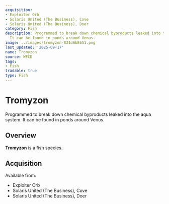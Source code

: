 ```yaml
---
acquisition:
- Exploiter Orb
- Solaris United (The Business), Cove
- Solaris United (The Business), Doer
category: Fish
description: Programmed to break down chemical byproducts leaked into the aqua system.
  It can be found in ponds around Venus.
image: ../images/tromyzon-831d6b8651.png
last_updated: '2025-09-17'
name: Tromyzon
source: WFCD
tags:
- Fish
tradable: true
type: Fish
---
```


# Tromyzon

Programmed to break down chemical byproducts leaked into the aqua system. It can be found in ponds around Venus.

## Overview

**Tromyzon** is a fish species.

## Acquisition

Available from:
- Exploiter Orb
- Solaris United (The Business), Cove
- Solaris United (The Business), Doer

